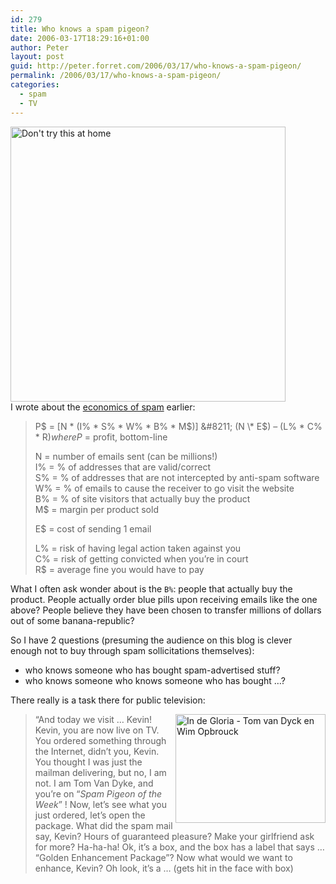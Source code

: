 ```yaml
---
id: 279
title: Who knows a spam pigeon?
date: 2006-03-17T18:29:16+01:00
author: Peter
layout: post
guid: http://peter.forret.com/2006/03/17/who-knows-a-spam-pigeon/
permalink: /2006/03/17/who-knows-a-spam-pigeon/
categories:
  - spam
  - TV
---
```

[<img src="http://static.flickr.com/45/113281276_7b755b9a7f.jpg" width="440" alt="Don't try this at home" />](http://www.flickr.com/photos/pforret/113281276/ "Photo Sharing")  
I wrote about the [economics of spam](http://peter.forret.com/2005/10/30/spam-economics-government-role/) earlier:

> P$ = [N \* (I% \* S% \* W% \* B% \* M$)] &#8211; (N \* E$) &#8211; (L% \* C% \* R$)  
> where  
> P$ = profit, bottom-line
> 
> N = number of emails sent (can be millions!)  
> I% = % of addresses that are valid/correct  
> S% = % of addresses that are not intercepted by anti-spam software  
> W% = % of emails to cause the receiver to go visit the website  
> B% = % of site visitors that actually buy the product  
> M$ = margin per product sold
> 
> E$ = cost of sending 1 email
> 
> L% = risk of having legal action taken against you  
> C% = risk of getting convicted when you’re in court  
> R$ = average fine you would have to pay

What I often ask wonder about is the `B%`: people that actually buy the product. People actually order blue pills upon receiving emails like the one above? People believe they have been chosen to transfer millions of dollars out of some banana-republic?  
<!--more-->

  
So I have 2 questions (presuming the audience on this blog is clever enough not to buy through spam sollicitations themselves):

  * who knows someone who has bought spam-advertised stuff?
  * who knows someone who knows someone who has bought &#8230;?

There really is a task there for public television:

[<img  src="http://static.flickr.com/40/113798386_b597b03f0d_m.jpg" width="240" height="174" alt="In de Gloria - Tom van Dyck en Wim Opbrouck" style="float: right" />](http://www.flickr.com/photos/pforret/113798386/ "Photo Sharing")

> &#8220;And today we visit &#8230; Kevin! Kevin, you are now live on TV. You ordered something through the Internet, didn&#8217;t you, Kevin. You thought I was just the mailman delivering, but no, I am not. I am Tom Van Dyke, and you&#8217;re on &#8220;_Spam Pigeon of the Week_&#8221; ! Now, let&#8217;s see what you just ordered, let&#8217;s open the package. What did the spam mail say, Kevin? Hours of guaranteed pleasure? Make your girlfriend ask for more? Ha-ha-ha! Ok, it&#8217;s a box, and the box has a label that says &#8230; &#8220;Golden Enhancement Package&#8221;? Now what would we want to enhance, Kevin? Oh look, it&#8217;s a &#8230; (gets hit in the face with box)